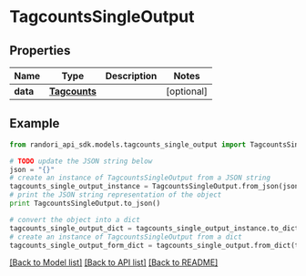 # TagcountsSingleOutput


## Properties

Name | Type | Description | Notes
------------ | ------------- | ------------- | -------------
**data** | [**Tagcounts**](Tagcounts.md) |  | [optional] 

## Example

```python
from randori_api_sdk.models.tagcounts_single_output import TagcountsSingleOutput

# TODO update the JSON string below
json = "{}"
# create an instance of TagcountsSingleOutput from a JSON string
tagcounts_single_output_instance = TagcountsSingleOutput.from_json(json)
# print the JSON string representation of the object
print TagcountsSingleOutput.to_json()

# convert the object into a dict
tagcounts_single_output_dict = tagcounts_single_output_instance.to_dict()
# create an instance of TagcountsSingleOutput from a dict
tagcounts_single_output_form_dict = tagcounts_single_output.from_dict(tagcounts_single_output_dict)
```
[[Back to Model list]](../README.md#documentation-for-models) [[Back to API list]](../README.md#documentation-for-api-endpoints) [[Back to README]](../README.md)


